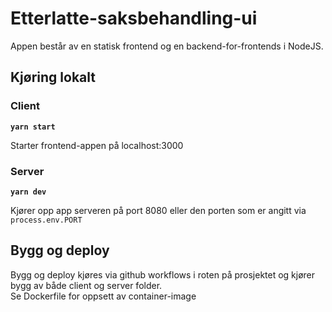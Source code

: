 # Etterlatte-saksbehandling-ui


Appen består av en statisk frontend og en backend-for-frontends i NodeJS.


## Kjøring lokalt
### Client

**`yarn start`**

Starter frontend-appen på localhost:3000

### Server
**`yarn dev`**

Kjører opp app serveren på port 8080 eller den porten som er angitt via `process.env.PORT`



## Bygg og deploy
Bygg og deploy kjøres via github workflows i roten på prosjektet
og kjører bygg av både client og server folder. \
Se Dockerfile for oppsett av container-image